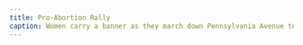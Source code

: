 ```yaml
---
title: Pro-Abortion Rally
caption: Women carry a banner as they march down Pennsylvania Avenue to a pro-abortion rally, organized in response to an anti-abortion rally. Courtesy of the Religious News Service Archives of Tower News Service (New York, N.Y.), November 22, 1971.
---
```

